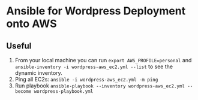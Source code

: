 # Ansible for Wordpress Deployment onto AWS

## Useful
1. From your local machine you can run `export AWS_PROFILE=personal` and `ansible-inventory -i wordpress-aws_ec2.yml --list` to see the dynamic inventory.
2. Ping all EC2s: `ansible -i wordpress-aws_ec2.yml -m ping`
3. Run playbook `ansible-playbook --inventory wordpress-aws_ec2.yml --become wordpress-playbook.yml`
